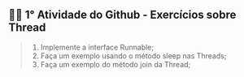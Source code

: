## 👩‍💻 1° Atividade do Github  - Exercícios sobre Thread

>1) Implemente a interface Runnable;
>2) Faça um exemplo usando o método sleep nas Threads;
>3) Faça um exemplo do método join da Thread;
